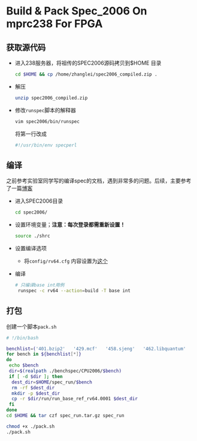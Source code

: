 # Build & Pack Spec_2006 On mprc238 For FPGA

## 获取源代码

* 进入238服务器，将祖传的SPEC2006源码拷贝到$HOME 目录

    ```bash
    cd $HOME && cp /home/zhanglei/spec2006_compiled.zip .
    ```

* 解压

    ```bash
    unzip spec2006_compiled.zip
    ```

* 修改`runspec`脚本的解释器

    ```bash
    vim spec2006/bin/runspec
    ```

    将第一行改成

    ```bash
    #!/usr/bin/env specperl
    ```

## 编译

之前参考实验室同学写的编译spec的文档，遇到非常多的问题。后续，主要参考了一篇[博客](https://www.francisz.cn/2021/10/04/spec2006-usage/)

* 进入SPEC2006目录

    ```bash
    cd spec2006/
    ```

* 设置环境变量；**注意：每次登录都需重新设置！**

    ```bash
    source ./shrc
    ```

* 设置编译选项

  * 将`config/rv64.cfg` 内容设置为[这个](https://gist.github.com/HarsonLau/744e55354976b9b35dedd958c34dc3d3)

* 编译

    ```bash
    # 只编译base int用例
     runspec -c rv64 --action=build -T base int
    ```

## 打包

创建一个脚本`pack.sh`

```bash
# !/bin/bash

benchlist=('401.bzip2'   '429.mcf'   '458.sjeng'   '462.libquantum'   '464.h264ref'   '471.omnetpp'   '473.astar'   '483.xalancbmk'   '999.specrand')
for bench in ${benchlist[*]}
do
 echo $bench
 dir=$(realpath ./benchspec/CPU2006/$bench)
 if [ -d $dir ]; then
  dest_dir=$HOME/spec_run/$bench
  rm -rf $dest_dir
  mkdir -p $dest_dir
  cp -r $dir/run/run_base_ref_rv64.0001 $dest_dir
 fi
done
cd $HOME && tar czf spec_run.tar.gz spec_run 


```

```bash
chmod +x ./pack.sh
./pack.sh
```
